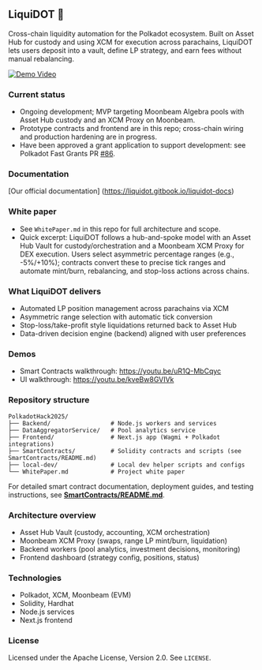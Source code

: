 

## LiquiDOT 🌊

Cross-chain liquidity automation for the Polkadot ecosystem. Built on Asset Hub for custody and using XCM for execution across parachains, LiquiDOT lets users deposit into a vault, define LP strategy, and earn fees without manual rebalancing.

[![Demo Video](https://img.youtube.com/vi/9bX0Up0pLww/0.jpg)](https://youtu.be/9bX0Up0pLww)

### Current status

- Ongoing development; MVP targeting Moonbeam Algebra pools with Asset Hub custody and an XCM Proxy on Moonbeam.
- Prototype contracts and frontend are in this repo; cross-chain wiring and production hardening are in progress.
- Have been approved a grant application to support development: see Polkadot Fast Grants PR [#86](https://github.com/Polkadot-Fast-Grants/apply/pull/86).

### Documentation

[Our official documentation] (https://liquidot.gitbook.io/liquidot-docs)

### White paper

- See `WhitePaper.md` in this repo for full architecture and scope.
- Quick excerpt: LiquiDOT follows a hub-and-spoke model with an Asset Hub Vault for custody/orchestration and a Moonbeam XCM Proxy for DEX execution. Users select asymmetric percentage ranges (e.g., -5%/+10%); contracts convert these to precise tick ranges and automate mint/burn, rebalancing, and stop-loss actions across chains.

### What LiquiDOT delivers

- Automated LP position management across parachains via XCM
- Asymmetric range selection with automatic tick conversion
- Stop-loss/take-profit style liquidations returned back to Asset Hub
- Data-driven decision engine (backend) aligned with user preferences

### Demos

- Smart Contracts walkthrough: https://youtu.be/uR1Q-MbCqyc
- UI walkthrough: https://youtu.be/kveBw8GVIVk

### Repository structure

```
PolkadotHack2025/
├── Backend/                 # Node.js workers and services
├── DataAggregatorService/   # Pool analytics service
├── Frontend/                # Next.js app (Wagmi + Polkadot integrations)
├── SmartContracts/          # Solidity contracts and scripts (see SmartContracts/README.md)
├── local-dev/               # Local dev helper scripts and configs
└── WhitePaper.md            # Project white paper
```

For detailed smart contract documentation, deployment guides, and testing instructions, see **[SmartContracts/README.md](./SmartContracts/README.md)**.

### Architecture overview

- Asset Hub Vault (custody, accounting, XCM orchestration)
- Moonbeam XCM Proxy (swaps, range LP mint/burn, liquidation)
- Backend workers (pool analytics, investment decisions, monitoring)
- Frontend dashboard (strategy config, positions, status)

### Technologies

- Polkadot, XCM, Moonbeam (EVM)
- Solidity, Hardhat
- Node.js services
- Next.js frontend

### License

Licensed under the Apache License, Version 2.0. See `LICENSE`.

